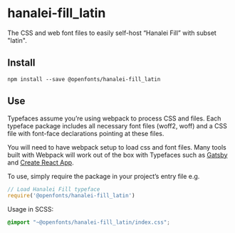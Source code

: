 
# hanalei-fill_latin

The CSS and web font files to easily self-host “Hanalei Fill” with subset "latin".

## Install

`npm install --save @openfonts/hanalei-fill_latin`

## Use

Typefaces assume you’re using webpack to process CSS and files. Each typeface
package includes all necessary font files (woff2, woff) and a CSS file with
font-face declarations pointing at these files.

You will need to have webpack setup to load css and font files. Many tools built
with Webpack will work out of the box with Typefaces such as [Gatsby](https://github.com/gatsbyjs/gatsby)
and [Create React App](https://github.com/facebookincubator/create-react-app).

To use, simply require the package in your project’s entry file e.g.

```javascript
// Load Hanalei Fill typeface
require('@openfonts/hanalei-fill_latin')
```

Usage in SCSS:
```scss
@import "~@openfonts/hanalei-fill_latin/index.css";
```
